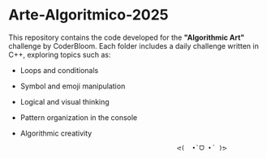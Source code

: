 # Arte-Algoritmico-2025

This repository contains the code developed for the **"Algorithmic Art"** challenge by CoderBloom. Each folder includes a daily challenge written in C++, exploring topics such as:

- Loops and conditionals
- Symbol and emoji manipulation
- Logical and visual thinking
- Pattern organization in the console
- Algorithmic creativity

                                                 ᕙ(  •̀ ᗜ •́  )ᕗ
